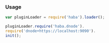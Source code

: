 
### Usage

```javascript
var pluginLoader = require('haba').loader();

pluginLoader.require('haba.dnode').
require('dnode+https://localhost:9090').
init();
```